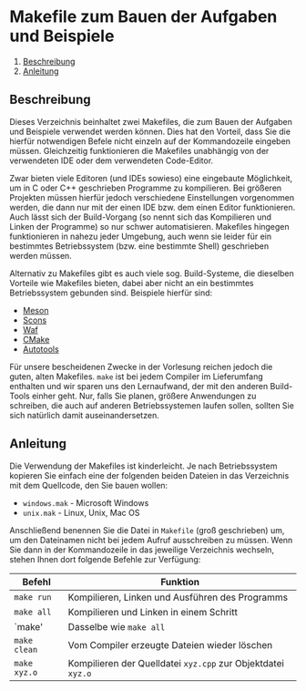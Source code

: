 Makefile zum Bauen der Aufgaben und Beispiele
=============================================

1. [Beschreibung](#beschreibung)
1. [Anleitung](#anleitung)

Beschreibung
------------

Dieses Verzeichnis beinhaltet zwei Makefiles, die zum Bauen der Aufgaben und Beispiele
verwendet werden können. Dies hat den Vorteil, dass Sie die hierfür notwendigen Befele
nicht einzeln auf der Kommandozeile eingeben müssen. Gleichzeitig funktionieren die
Makefiles unabhängig von der verwendeten IDE oder dem verwendeten Code-Editor.

Zwar bieten viele Editoren (und IDEs sowieso) eine eingebaute Möglichkeit, um in C oder C++
geschrieben Programme zu kompilieren. Bei größeren Projekten müssen hierfür jedoch verschiedene
Einstellungen vorgenommen werden, die dann nur mit der einen IDE bzw. dem einen Editor funktionieren.
Auch lässt sich der Build-Vorgang (so nennt sich das Kompilieren und Linken der Programme) so nur
schwer automatisieren. Makefiles hingegen funktionieren in nahezu jeder Umgebung, auch wenn sie
leider für ein bestimmtes Betriebssystem (bzw. eine bestimmte Shell) geschrieben werden müssen.

Alternativ zu Makefiles gibt es auch viele sog. Build-Systeme, die dieselben Vorteile wie Makefiles
bieten, dabei aber nicht an ein bestimmtes Betriebssystem gebunden sind. Beispiele hierfür sind:

* [Meson](http://mesonbuild.com/)
* [Scons](https://scons.org/)
* [Waf](https://waf.io/)
* [CMake](https://cmake.org/)
* [Autotools](https://www.gnu.org/software/automake/)

Für unsere bescheidenen Zwecke in der Vorlesung reichen jedoch die guten, alten Makefiles.
`make` ist bei jedem Compiler im Lieferumfang enthalten und wir sparen uns den Lernaufwand,
der mit den anderen Build-Tools einher geht. Nur, falls Sie planen, größere Anwendungen zu
schreiben, die auch auf anderen Betriebssystemen laufen sollen, sollten Sie sich natürlich
damit auseinandersetzen.

Anleitung
---------

Die Verwendung der Makefiles ist kinderleicht. Je nach Betriebssystem kopieren Sie einfach
eine der folgenden beiden Dateien in das Verzeichnis mit dem Quellcode, den Sie bauen wollen:

* `windows.mak` - Microsoft Windows
* `unix.mak` - Linux, Unix, Mac OS

Anschließend benennen Sie die Datei in `Makefile` (groß geschrieben) um, um den Dateinamen
nicht bei jedem Aufruf ausschreiben zu müssen. Wenn Sie dann in der Kommandozeile in das
jeweilige Verzeichnis wechseln, stehen Ihnen dort folgende Befehle zur Verfügung:

| **Befehl**   | **Funktion**                                                 |
|--------------|--------------------------------------------------------------|
| `make run`   | Kompilieren, Linken und Ausführen des Programms              |
| `make all`   | Kompilieren und Linken in einem Schritt                      |
| `make'       | Dasselbe wie `make all`                                      |
| `make clean` | Vom Compiler erzeugte Dateien wieder löschen                 |
| `make xyz.o` | Kompilieren der Quelldatei `xyz.cpp` zur Objektdatei `xyz.o` |